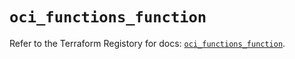 # `oci_functions_function`

Refer to the Terraform Registory for docs: [`oci_functions_function`](https://registry.terraform.io/providers/oracle/oci/6.18.0/docs/resources/functions_function).
